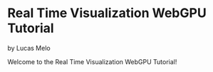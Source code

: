# Real Time Visualization WebGPU Tutorial

by Lucas Melo

Welcome to the Real Time Visualization WebGPU Tutorial!